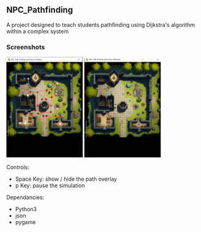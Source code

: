 <h2>NPC_Pathfinding</h2>
A project designed to teach students pathfinding using Dijkstra's algorithm within a complex system

<div>
 <h3>Screenshots</h3>
 <p></p>
 <img src="https://github.com/paceart1-Teaching-and-Demonstration/NPC_Pathfinding/blob/main/Demo/image_1.PNG" alt="demo image 1" width="200"/>
 <img src="https://github.com/paceart1-Teaching-and-Demonstration/NPC_Pathfinding/blob/main/Demo/image_2.PNG" alt="demo image 2" width="200"/>
</div>



Controls:
  * Space Key: show / hide the path overlay
  * p Key: pause the simulation 

Dependancies:
  * Python3
  * json
  * pygame
